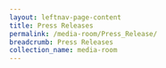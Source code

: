 ```yaml
---
layout: leftnav-page-content
title: Press Releases
permalink: /media-room/Press_Release/
breadcrumb: Press Releases
collection_name: media-room
---
```

